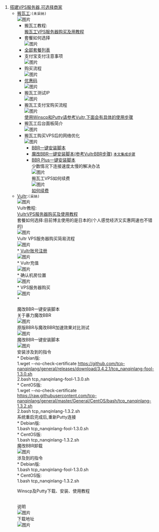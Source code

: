 1. [搭建VPS服务器,可选择商家](https://ssr.tools/55)
	- [搬瓦工](https://bwh88.net/index.php):`(未采纳)`  
		![图片](http://chuantu.xyz/t6/741/1605515862x1031866013.png)  
		* 搬瓦工教程:  
			[搬瓦工VPS服务器购买及用教程](https://ssr.tools/208)  
		* 套餐如何选择  
			![图片](http://chuantu.xyz/t6/741/1605517885x1033347913.png)  
		* [全部套餐列表](https://bwh88.net/cart.php?gid=1)  
		* 支付宝支付注意事项  
			![图片](http://chuantu.xyz/t6/741/1605518316x1031866013.png)  
		* 购买流程  
			![图片](http://chuantu.xyz/t6/741/1605518441x1031866013.png)  
		* [优惠码](https://www.wervps.com/bwh1pice)  
			![图片](http://chuantu.xyz/t6/741/1605518537x1700338641.png)  
		* 搬瓦工测试IP  
			![图片](http://chuantu.xyz/t6/741/1605519083x1031866013.png)  
		* 搬瓦工支付宝购买流程  
			![图片](http://chuantu.xyz/t6/741/1605520117x1700338641.png)  
			<a href="#winscpPutty">使用Winscp和Putty请参考Vultr,下面会有具体的使用步骤</a>  
		* 搬瓦工后台面板简介  
			![图片](http://chuantu.xyz/t6/741/1605520498x1031866013.png)  
		* 搬瓦工购买VPS后的网络优化  
			![图片](http://chuantu.xyz/t6/741/1605520616x1033347913.png)  
			* [BBR一键安装脚本](https://ssr.tools/199)  
			* [魔改BBR一键安装脚本(参考VultrBBR步骤)](https://ssr.tools/550) <a href="#end">`本文集成步骤`</a>  
			* [BBR Plus一键安装脚本](https://ssr.tools/1217)  
			少数情况下连接速度太慢的解决办法  
			![图片](http://chuantu.xyz/t6/741/1605521219x1031866013.png)  
			搬瓦工VPS如何续费  
			![图片](http://chuantu.xyz/t6/741/1605521262x1700338641.png)  
			[如何续费](https://ssr.tools/1293)  
	- [Vultr](https://www.vultr.com/):`(采纳)`  
			![图片](http://chuantu.xyz/t6/741/1605515510x1700338641.png)  
			Vultr教程:  
			[VultrVPS服务器购买及使用教程](https://ssr.tools/216)  
			套餐如何选择:目前博主使用的是日本的(个人感觉经济又实惠网速也不错的)  
			![图片](http://chuantu.xyz/t6/741/1605522480x1033347913.jpg)  
			Vultr VPS服务器购买简易流程  
			![图片](http://chuantu.xyz/t6/741/1605522715x1031866013.png)  
				* [Vultr账号注册](https://www.vultr.com/)  
			![图片](http://chuantu.xyz/t6/741/1605522865x1700338641.png)  
				* Vultr充值  
			![图片](http://chuantu.xyz/t6/741/1605522979x1033347913.png)  
				* 确认机房位置  
			![图片](http://chuantu.xyz/t6/741/1605526887x1700338641.png)  
				* VPS服务器购买  
			![图片](http://chuantu.xyz/t6/741/1605527178x1700338641.png)  
				* <p id="end">魔改BBR一键安装脚本</font>  
				关于暴力魔改BBR  
			![图片](http://chuantu.xyz/t6/741/1605529964x1031866013.png)  
			原版BBR与魔改BBR加速效果对比测试  
			![图片](http://chuantu.xyz/t6/741/1605530222x1033347913.png)  
			魔改BBR一键安装脚本  
			![图片](http://chuantu.xyz/t6/741/1605530507x1700338641.png)  
			安装涉及到的指令  
			* Debian版:  
				1.wget --no-check-certificate https://github.com/tcp-nanqinlang/general/releases/download/3.4.2.1/tcp_nanqinlang-fool-1.3.0.sh  
				2.bash tcp_nanqinlang-fool-1.3.0.sh  
			* CentOS版:  
				1.wget --no-check-certificate https://raw.githubusercontent.com/tcp-nanqinlang/general/master/General/CentOS/bash/tcp_nanqinlang-1.3.2.sh  
				2.bash tcp_nanqinlang-1.3.2.sh  
			系统重启完成后,重新Putty连接  
			* Debian版:  
				1.bash tcp_nanqinlang-fool-1.3.0.sh  
			* CentOS版:  
				1.bash tcp_nanqinlang-1.3.2.sh  
			魔改BBR卸载  
			![图片](http://chuantu.xyz/t6/741/1605530913x1031866013.png)  
			涉及到的指令  
			* Debian版:  
				1.bash tcp_nanqinlang-fool-1.3.0.sh  
			* CentOS版:  
				1.bash tcp_nanqinlang-1.3.2.sh  
			<p id="winscpPutty">Winscp及Putty下载、安装、使用教程</p>  
			说明  
			![图片](http://chuantu.xyz/t6/741/1605531470x1033347913.png)  
			下载地址  
			![图片](http://chuantu.xyz/t6/741/1605531562x1031866013.png)  
